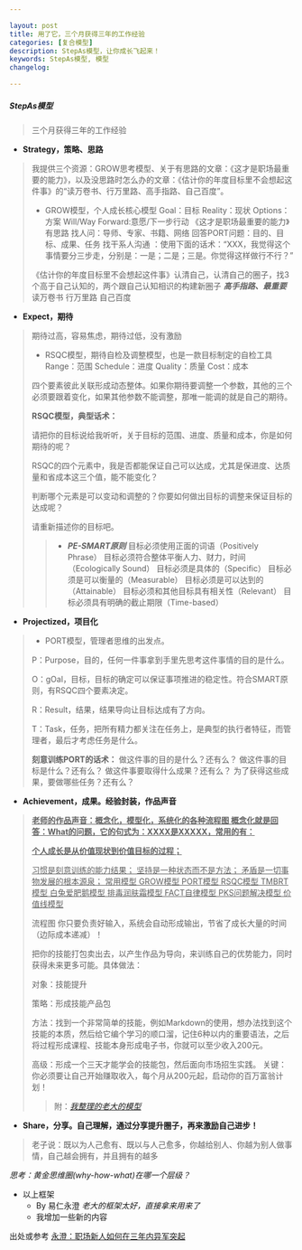 ```yaml
---

layout: post
title: 用了它，三个月获得三年的工作经验
categories: [复合模型]
description: StepAs模型，让你成长飞起来！
keywords: StepAs模型, 模型
changelog:

---
```



##### *StepAs模型*
> 三个月获得三年的工作经验


- **Strategy，策略、思路**
  
>我提供三个资源：GROW思考模型、关于有思路的文章：《这才是职场最重要的能力》，以及没思路时怎么办的文章：《估计你的年度目标里不会想起这件事》的“读万卷书、行万里路、高手指路、自己百度”。
>
>- GROW模型，个人成长核心模型
>Goal：目标
>Reality：现状
>Options：方案
>Will/Way Forward:意愿/下一步行动
>《这才是职场最重要的能力》有思路
>找人问：导师、专家、书籍、网络
>回答PORT问题：目的、目标、成果、任务
>找干系人沟通 ：使用下面的话术：“XXX，我觉得这个事情要分三步走，分别是：一是；二是；三是。你觉得这样做行不行？”
>
>《估计你的年度目标里不会想起这件事》认清自己，认清自己的圈子，找3个高于自己认知的，两个跟自己认知相识的构建新圈子
>***高手指路、最重要***
>读万卷书
>行万里路
>自己百度


- **Expect，期待**
> 期待过高，容易焦虑，期待过低，没有激励
>- RSQC模型，期待自检及调整模型，也是一款目标制定的自检工具
>Range：范围
>Schedule：进度
>Quality：质量
>Cost：成本
>
>四个要素彼此关联形成动态整体。如果你期待要调整一个参数，其他的三个必须要跟着变化，如果其他参数不能调整，那唯一能调的就是自己的期待。
>
>**RSQC模型，典型话术：**
>
>请把你的目标说给我听听，关于目标的范围、进度、质量和成本，你是如何期待的呢？
>
 >RSQC的四个元素中，我是否都能保证自己可以达成，尤其是保进度、达质量和省成本这三个值，能不能变化？
 >
>判断哪个元素是可以变动和调整的？你要如何做出目标的调整来保证目标的达成呢？
>
>请重新描述你的目标吧。
>
>>- ***PE-SMART原则***
>>目标必须使用正面的词语（Positively Phrase）
>>目标必须符合整体平衡人力、财力，时间（Ecologically Sound）
>>目标必须是具体的（Specific）
>>目标必须是可以衡量的（Measurable）
>>目标必须是可以达到的（Attainable）
>>目标必须和其他目标具有相关性（Relevant）
>>目标必须具有明确的截止期限（Time-based）

- **Projectized，项目化**
> - PORT模型，管理者思维的出发点。
>
>P：Purpose，目的，任何一件事拿到手里先思考这件事情的目的是什么。
>
>O：gOal，目标，目标的确定可以保证事项推进的稳定性。符合SMART原则，有RSQC四个要素决定。
>
>R：Result，结果，结果导向让目标达成有了方向。
>
>T：Task，任务，把所有精力都关注在任务上，是典型的执行者特征，而管理者，最后才考虑任务是什么。
>
>
>**刻意训练PORT的话术：**
>做这件事的目的是什么？还有么？
>做这件事的目标是什么？还有么？
>做这件事要取得什么成果？还有么？
>为了获得这些成果，要做哪些任务？还有么？

- **Achievement，成果。经验封装，作品声音**
>**<u>老师的作品声音：概念化，模型化，系统化的各种流程图
>概念化就是回答：What的问题，它的句式为：XXXX是XXXXX，常用的有：</u>**
>
>**<u>个人成长是从价值现状到价值目标的过程；</u>**
>
><u>习惯是刻意训练的能力结果；
>坚持是一种状态而不是方法；
>矛盾是一切事物发展的根本源泉；
>常用模型
>GROW模型
>PORT模型
>RSQC模型
>TMBRT模型
>白兔爱肥鹅模型
>排毒润肤霜模型
>FACT自律模型
> PKS问题解决模型
>价值线模型</u>
>
>流程图 你只要负责好输入，系统会自动形成输出，节省了成长大量的时间（边际成本递减）！
>
>把你的技能打包卖出去，以产生作品为导向，来训练自己的优势能力，同时获得未来更多可能。具体做法：
>
>对象：技能提升
>
>策略：形成技能产品包
>
>方法：找到一个非常简单的技能，例如Markdown的使用，想办法找到这个技能的本质，然后给它编个学习的顺口溜，记住6种以内的重要语法，之后将过程形成课程、技能本身形成电子书，你就可以至少收入200元。
>
>高级：形成一个三天才能学会的技能包，然后面向市场招生实践。
>关键：你必须要让自己开始赚取收入，每个月从200元起，启动你的百万富翁计划！
>
>>附：[*我整理的老大的模型*](https://mubu.com/doc/4VrG6-Iw3)
- **Share，分享。自己理解，通过分享提升圈子，再来激励自己进步！**
>
>老子说：既以为人己愈有、既以与人己愈多，你越给别人、你越为别人做事情，自己越会拥有，并且拥有的越多

*思考：黄金思维圈(why-how-what)在哪一个层级？*

- 以上框架 
  - By 易仁永澄 *老大的框架太好，直接拿来用来了*
  - 我增加一些新的内容

出处或参考
[永澄：职场新人如何在三年内异军突起](http://mp.weixin.qq.com/s/GPuejxh7bsN_SCAhbWEdrQ)
